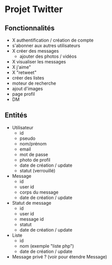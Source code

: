 # Projet Twitter

## Fonctionnalités

* X authentification / création de compte
* s'abonner aux autres utilisateurs
* X créer des messages
    * ajouter des photos / vidéos
* X visualiser les messages
* X j'aime"
* X "retweet"
* créer des listes
* moteur de recherche
* ajout d'images
* page profil
* DM

## Entités

* Utilisateur
    * id
    * pseudo
    * nom/prénom
    * email
    * mot de passe
    * photo de profil
    * date de création / update
    * statut (verrouillé)
* Message
    * id
    * user id
    * corps du message
    * date de création / update
* Statut de message
    * id
    * user id
    * message id
    * statut
    * date de création / update
* Liste
    * id
    * nom (exemple "liste php")
    * date de création / update
* Message privé ? (voir pour étendre Message)
